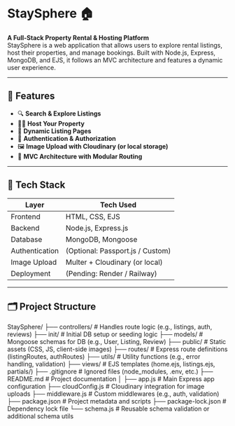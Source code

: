 # StaySphere 🏠
**A Full-Stack Property Rental & Hosting Platform**  
StaySphere is a web application that allows users to explore rental listings, host their properties, and manage bookings. Built with Node.js, Express, MongoDB, and EJS, it follows an MVC architecture and features a dynamic user experience.

---




## 🚀 Features

- 🔍 **Search & Explore Listings**
- 🧑‍💼 **Host Your Property**
- 📝 **Dynamic Listing Pages**
- 🔐 **Authentication & Authorization**
- 🖼️ **Image Upload with Cloudinary (or local storage)**
- 📂 **MVC Architecture with Modular Routing**

---

## 🧱 Tech Stack

| Layer       | Tech Used                  |
|-------------|----------------------------|
| Frontend    | HTML, CSS, EJS             |
| Backend     | Node.js, Express.js        |
| Database    | MongoDB, Mongoose          |
| Authentication | (Optional: Passport.js / Custom) |
| Image Upload | Multer + Cloudinary (or local) |
| Deployment  | (Pending: Render / Railway) |

---

## 🗂️ Project Structure
StaySphere/
├── controllers/               # Handles route logic (e.g., listings, auth, reviews)
├── init/                      # Initial DB setup or seeding logic
├── models/                    # Mongoose schemas for DB (e.g., User, Listing, Review)
├── public/                    # Static assets (CSS, JS, client-side images)
├── routes/                    # Express route definitions (listingRoutes, authRoutes)
├── utils/                     # Utility functions (e.g., error handling, validation)
├── views/                     # EJS templates (home.ejs, listings.ejs, partials/)
├── .gitignore                 # Ignored files (node_modules, .env, etc.)
├── README.md                  # Project documentation 
│
├── app.js                     # Main Express app configuration
├── cloudConfig.js             # Cloudinary integration for image uploads
├── middleware.js              # Custom middlewares (e.g., auth, validation)
├── package.json               # Project metadata and scripts
├── package-lock.json          # Dependency lock file
└── schema.js                  # Reusable schema validation or additional schema utils

